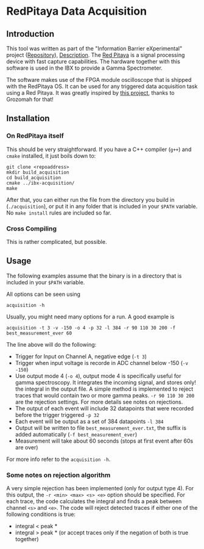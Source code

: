 # RedPitaya Data Acquisition

## Introduction

This tool was written as part of the "Information Barrier eXperimental" project ([Repository](https://github.com/nuclearfutureslab/ibx)), [Description](https://nuclearfutures.princeton.edu/projects/ibx/). The [Red Pitaya](https://redpitaya.com/) is a signal processing device with fast capture capabilities. The hardware together with this software is used in the IBX to provide a Gamma Spectrometer.

The software makes use of the FPGA module oscilloscope that is shipped with the RedPitaya OS. It can be used for any triggered data acquisition task using a Red Pitaya. It was greatly inspired by [this project](https://github.com/Grozomah/trigger), thanks to Grozomah for that!

## Installation

### On RedPitaya itself

This should be very straightforward. If you have a C++ compiler (`g++`) and `cmake` installed, it just boils down to:
```
git clone <repoaddress>
mkdir build_acquisition
cd build_acquisition
cmake ../ibx-acquisition/
make
```

After that, you can either run the file from the directory you build in (`./acquisition`), or put it in any folder that is included in your `$PATH` variable. No `make install` rules are included so far.

### Cross Compiling

This is rather complicated, but possible.

## Usage

The following examples assume that the binary is in a directory that is included in your `$PATH` variable. 

All options can be seen using

```
acquisition -h
```

Usually, you might need many options for a run. A good example is
```
acquisition -t 3 -v -150 -o 4 -p 32 -l 384 -r 90 110 30 200 -f best_measurement_ever 60
```

The line above will do the following:
- Trigger for Input on Channel A, negative edge (`-t 3`)
- Trigger when input voltage is recorde in ADC channel below -150 (`-v -150`)
- Use output mode 4 (`-o 4`), output mode 4 is specifically useful for gamma spectroscopy. It integrates the incoming signal, and stores only! the integral in the output file. A simple method is implemented to reject traces that would contain two or more gamma peaks. `-r 90 110 30 200` are the rejection settings. For more details see notes on rejections.
- The output of each event will include 32 datapoints that were recorded before the trigger triggered `-p 32`
- Each event will be output as a set of 384 datapoints `-l 384`
- Output will be written to file `best_measurement_ever.txt`, the suffix is added automatically (`-f best_measurement_ever`)
- Measurement will take about 60 seconds (stops at first event after 60s are over)



For more info refer to the `acquisition -h`.

### Some notes on rejection algorithm

A very simple rejection has been implemented (only for output type 4). For this output, the `-r <min> <max> <s> <e>` option should be specified. For each trace, the code calculates the integral and finds a peak between channel `<s>` and `<e>`.
The code will reject detected traces if either one of the following conditions is true:
- integral < peak * <min>
- integral > peak * <max>
(or accept traces only if the negation of both is true together)


